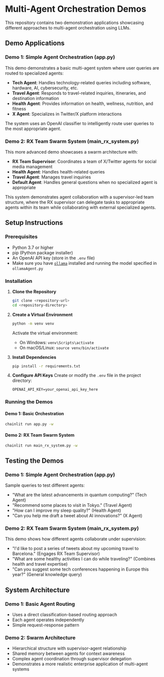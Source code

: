 # Multi-Agent Orchestration Demos

This repository contains two demonstration applications showcasing different approaches to multi-agent orchestration using LLMs.

## Demo Applications

### Demo 1: Simple Agent Orchestration (app.py)
This demo demonstrates a basic multi-agent system where user queries are routed to specialized agents:
- **Tech Agent**: Handles technology-related queries including software, hardware, AI, cybersecurity, etc.
- **Travel Agent**: Responds to travel-related inquiries, itineraries, and destination information
- **Health Agent**: Provides information on health, wellness, nutrition, and fitness
- **X Agent**: Specializes in Twitter/X platform interactions

The system uses an OpenAI classifier to intelligently route user queries to the most appropriate agent.

### Demo 2: RX Team Swarm System (main_rx_system.py)
This more advanced demo showcases a swarm architecture with:
- **RX Team Supervisor**: Coordinates a team of X/Twitter agents for social media management
- **Health Agent**: Handles health-related queries
- **Travel Agent**: Manages travel inquiries
- **Default Agent**: Handles general questions when no specialized agent is appropriate

This system demonstrates agent collaboration with a supervisor-led team structure, where the RX supervisor can delegate tasks to appropriate agents within its team while collaborating with external specialized agents.

## Setup Instructions

### Prerequisites
- Python 3.7 or higher
- pip (Python package installer)
- An OpenAI API key (store in the `.env` file)
- Make sure you have [`ollama`](https://ollama.com/) installed and running the model specified in `ollamaAgent.py`

### Installation

1. **Clone the Repository**
   ```bash
   git clone <repository-url>
   cd <repository-directory>
   ```

2. **Create a Virtual Environment**
   ```bash
   python -m venv venv
   ```

   Activate the virtual environment:
   - On Windows: `venv\Scripts\activate`
   - On macOS/Linux: `source venv/bin/activate`

3. **Install Dependencies**
   ```bash
   pip install -r requirements.txt
   ```

4. **Configure API Keys**
   Create or modify the `.env` file in the project directory:
   ```
   OPENAI_API_KEY=your_openai_api_key_here
   ```

### Running the Demos

#### Demo 1: Basic Orchestration
```bash
chainlit run app.py -w
```

#### Demo 2: RX Team Swarm System
```bash
chainlit run main_rx_system.py -w
```

## Testing the Demos

### Demo 1: Simple Agent Orchestration (app.py)
Sample queries to test different agents:
- "What are the latest advancements in quantum computing?" (Tech Agent)
- "Recommend some places to visit in Tokyo." (Travel Agent)
- "How can I improve my sleep quality?" (Health Agent)
- "Can you help me draft a tweet about AI innovations?" (X Agent)

### Demo 2: RX Team Swarm System (main_rx_system.py)
This demo shows how different agents collaborate under supervision:
- "I'd like to post a series of tweets about my upcoming travel to Barcelona." (Engages RX Team Supervisor)
- "What are some healthy activities I can do while traveling?" (Combines health and travel expertise)
- "Can you suggest some tech conferences happening in Europe this year?" (General knowledge query)

## System Architecture

### Demo 1: Basic Agent Routing
- Uses a direct classification-based routing approach
- Each agent operates independently
- Simple request-response pattern

### Demo 2: Swarm Architecture
- Hierarchical structure with supervisor-agent relationship
- Shared memory between agents for context awareness
- Complex agent coordination through supervisor delegation
- Demonstrates a more realistic enterprise application of multi-agent systems
